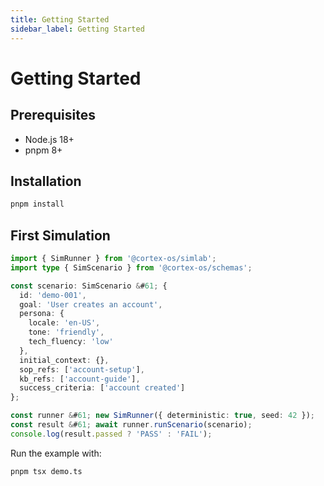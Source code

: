 ```yaml
---
title: Getting Started
sidebar_label: Getting Started
---
```


# Getting Started

## Prerequisites
- Node.js 18+
- pnpm 8+

## Installation
```bash
pnpm install
```

## First Simulation
```typescript
import { SimRunner } from '@cortex-os/simlab';
import type { SimScenario } from '@cortex-os/schemas';

const scenario: SimScenario &#61; {
  id: 'demo-001',
  goal: 'User creates an account',
  persona: {
    locale: 'en-US',
    tone: 'friendly',
    tech_fluency: 'low'
  },
  initial_context: {},
  sop_refs: ['account-setup'],
  kb_refs: ['account-guide'],
  success_criteria: ['account created']
};

const runner &#61; new SimRunner({ deterministic: true, seed: 42 });
const result &#61; await runner.runScenario(scenario);
console.log(result.passed ? 'PASS' : 'FAIL');
```

Run the example with:
```bash
pnpm tsx demo.ts
```

